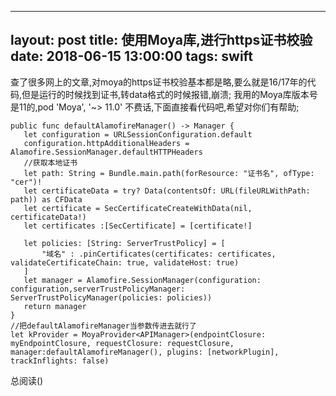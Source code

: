 
---
layout: post
title: 使用Moya库,进行https证书校验
date: 2018-06-15 13:00:00 
tags: swift
---

查了很多网上的文章,对moya的https证书校验基本都是略,要么就是16/17年的代码,但是运行的时候找到证书,转data格式的时候报错,崩溃; 
我用的Moya库版本号是11的,pod 'Moya', '~> 11.0'
不费话,下面直接看代码吧,希望对你们有帮助;
 ``` 
 public func defaultAlamofireManager() -> Manager {
    let configuration = URLSessionConfiguration.default
    configuration.httpAdditionalHeaders = Alamofire.SessionManager.defaultHTTPHeaders
    //获取本地证书
    let path: String = Bundle.main.path(forResource: "证书名", ofType: "cer")!
    let certificateData = try? Data(contentsOf: URL(fileURLWithPath: path)) as CFData
    let certificate = SecCertificateCreateWithData(nil, certificateData!)
    let certificates :[SecCertificate] = [certificate!]
    
    let policies: [String: ServerTrustPolicy] = [
        "域名" : .pinCertificates(certificates: certificates, validateCertificateChain: true, validateHost: true)
    ]
    let manager = Alamofire.SessionManager(configuration: configuration,serverTrustPolicyManager: ServerTrustPolicyManager(policies: policies))
    return manager
}
//把defaultAlamofireManager当参数传进去就行了
let kProvider = MoyaProvider<APIManager>(endpointClosure: myEndpointClosure, requestClosure: requestClosure, manager:defaultAlamofireManager(), plugins: [networkPlugin], trackInflights: false)
``` 

总阅读(<span id="busuanzi_value_page_pv"></span>)
